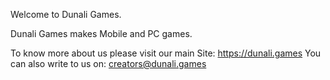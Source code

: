 Welcome to Dunali Games.

Dunali Games makes Mobile and PC games.

To know more about us please visit our main Site: https://dunali.games
You can also write to us on: creators@dunali.games
